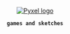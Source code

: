 <div align='center'>

[![Pyxel logo](https://github.com/kitao/pyxel/blob/main/docs/images/pyxel_logo_152x64.png)](https://github.com/kitao/pyxel)

**`games and sketches`**
  
</div>
